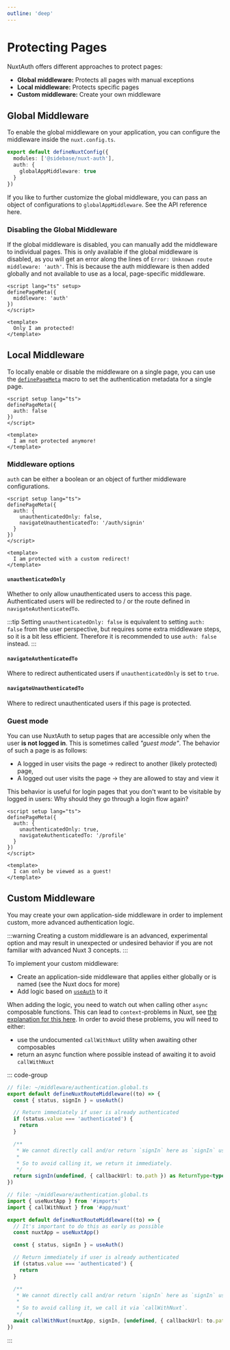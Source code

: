 ```yaml
---
outline: 'deep'
---
```


# Protecting Pages

NuxtAuth offers different approaches to protect pages:

- **Global middleware:** Protects all pages with manual exceptions
- **Local middleware:** Protects specific pages
- **Custom middleware:** Create your own middleware

## Global Middleware

To enable the global middleware on your application, you can configure the middleware inside the `nuxt.config.ts`.

```ts
export default defineNuxtConfig({
  modules: ['@sidebase/nuxt-auth'],
  auth: {
    globalAppMiddleware: true
  }
})
```

If you like to further customize the global middleware, you can pass an object of configurations to `globalAppMiddleware`. See the API reference here.

### Disabling the Global Middleware

If the global middleware is disabled, you can manually add the middleware to individual pages. This is only available if the global middleware is disabled, as you will get an error along the lines of `Error: Unknown route middleware: 'auth'`. This is because the auth middleware is then added globally and not available to use as a local, page-specific middleware.

```vue
<script lang="ts" setup>
definePageMeta({
  middleware: 'auth'
})
</script>

<template>
  Only I am protected!
</template>
```

## Local Middleware

To locally enable or disable the middleware on a single page, you can use the [`definePageMeta`](https://nuxt.com/docs/api/utils/define-page-meta) macro to set the authentication metadata for a single page.

```vue
<script setup lang="ts">
definePageMeta({
  auth: false
})
</script>

<template>
  I am not protected anymore!
</template>
```

### Middleware options

`auth` can be either a boolean or an object of further middleware configurations.

```vue
<script setup lang="ts">
definePageMeta({
  auth: {
    unauthenticatedOnly: false,
    navigateUnauthenticatedTo: '/auth/signin'
  }
})
</script>

<template>
  I am protected with a custom redirect!
</template>
```

#### `unauthenticatedOnly`

Whether to only allow unauthenticated users to access this page. Authenticated users will be redirected to / or the route defined in `navigateAuthenticatedTo`.

:::tip
Setting `unauthenticatedOnly: false` is equivalent to setting `auth: false` from the user perspective, but requires some extra middleware steps, so it is a bit less efficient. Therefore it is recommended to use `auth: false` instead.
:::

#### `navigateAuthenticatedTo`

Where to redirect authenticated users if `unauthenticatedOnly` is set to `true`.

#### `navigateUnauthenticatedTo`

Where to redirect unauthenticated users if this page is protected.

### Guest mode

You can use NuxtAuth to setup pages that are accessible only when the user **is not logged in**. This is sometimes called _"guest mode"_. The behavior of such a page is as follows:

- A logged in user visits the page -> redirect to another (likely protected) page,
- A logged out user visits the page -> they are allowed to stay and view it

This behavior is useful for login pages that you don't want to be visitable by logged in users: Why should they go through a login flow again?

```vue
<script setup lang="ts">
definePageMeta({
  auth: {
    unauthenticatedOnly: true,
    navigateAuthenticatedTo: '/profile'
  }
})
</script>

<template>
  I can only be viewed as a guest!
</template>
```

## Custom Middleware

You may create your own application-side middleware in order to implement custom, more advanced authentication logic.

:::warning
Creating a custom middleware is an advanced, experimental option and may result in unexpected or undesired behavior if you are not familiar with advanced Nuxt 3 concepts.
:::

To implement your custom middleware:
- Create an application-side middleware that applies either globally or is named (see the Nuxt docs for more)
- Add logic based on [`useAuth`](/guide/application-side/session-access) to it

When adding the logic, you need to watch out when calling other `async` composable functions. This can lead to `context`-problems in Nuxt, see [the explanation for this here](https://github.com/nuxt/framework/issues/5740#issuecomment-1229197529). In order to avoid these problems, you will need to either:

- use the undocumented `callWithNuxt` utility when awaiting other composables
- return an async function where possible instead of awaiting it to avoid `callWithNuxt`

::: code-group

```ts [Direct return]
// file: ~/middleware/authentication.global.ts
export default defineNuxtRouteMiddleware((to) => {
  const { status, signIn } = useAuth()

  // Return immediately if user is already authenticated
  if (status.value === 'authenticated') {
    return
  }

  /**
   * We cannot directly call and/or return `signIn` here as `signIn` uses async composables under the hood, leading to "nuxt instance undefined errors", see https://github.com/nuxt/framework/issues/5740#issuecomment-1229197529
   *
   * So to avoid calling it, we return it immediately.
   */
  return signIn(undefined, { callbackUrl: to.path }) as ReturnType<typeof navigateTo>
})
```

```ts [Call with Nuxt]
// file: ~/middleware/authentication.global.ts
import { useNuxtApp } from '#imports'
import { callWithNuxt } from '#app/nuxt'

export default defineNuxtRouteMiddleware((to) => {
  // It's important to do this as early as possible
  const nuxtApp = useNuxtApp()

  const { status, signIn } = useAuth()

  // Return immediately if user is already authenticated
  if (status.value === 'authenticated') {
    return
  }

  /**
   * We cannot directly call and/or return `signIn` here as `signIn` uses async composables under the hood, leading to "nuxt instance undefined errors", see https://github.com/nuxt/framework/issues/5740#issuecomment-1229197529
   *
   * So to avoid calling it, we call it via `callWithNuxt`.
   */
  await callWithNuxt(nuxtApp, signIn, [undefined, { callbackUrl: to.path }])
})
```

:::
